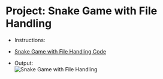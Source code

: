 # Project: Snake Game with File Handling
- Instructions:<br>

- [Snake Game with File Handling Code](main.py)

- Output:<br>
![Snake Game with File Handling](../assets/img/24_project.png)

